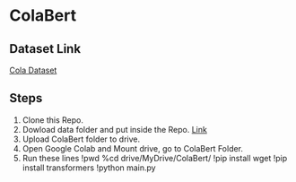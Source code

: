 # ColaBert

## Dataset Link 
[Cola Dataset](https://nyu-mll.github.io/CoLA/)

## Steps

1. Clone this Repo.
1. Dowload data folder and put inside the Repo. [Link](https://drive.google.com/drive/folders/1xfOlNLhQq-PgcfCYv1uPnbDV4qW63iXR?usp=sharing)
1. Upload ColaBert folder to drive.
1. Open Google Colab and Mount drive, go to ColaBert Folder.
1. Run these lines
  !pwd
  %cd drive/MyDrive/ColaBert/
  !pip install wget
  !pip install transformers
  !python main.py
